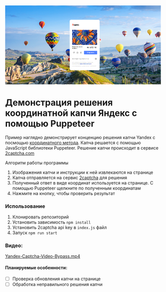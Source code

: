 ![image](./media/image.png)
# Демонстрация решения координатной капчи Яндекс с помощью Puppeteer 

Пример наглядно демонстрирует конценцию решения капчи Yandex с посмощью [координатного метода](https://2captcha.com/2captcha-api#coordinates?from=22771395). Капча решается с помощью JavaScript библиотеки Puppeteer. Решение капчи происходит в сервисе [2captcha.com](https://2captcha.com/?from=22771395)

Алгоритм работы программы
1. Изображения капчи и инструкции к ней извлекаются на странице
2. Капча отправляется на сервис [2captcha](https://2captcha.com/?from=22771395) для решения
3. Полученный ответ в виде координат используется на странице. С помощью Puppeteer щелкните по полученным координатам
4. Нажмите на кнопку, чтобы проверить результат

### Использование

1. Клонировать репозиторий
2. Установить зависимость `npm install`
3. Установить 2captcha api key в `index.js` файл
4. Запуск `npm run start`

### Видео:
[Yandex-Captcha-Video-Bypass.mp4](https://github.com/bernard-dali/yandex-market-bypass-captcha-demo/raw/main/media/Yandex-Captcha-Video-Bypass.mp4)

#### Планируемые особенности:
- [ ] Проверка обновления капчи на странице
- [ ] Обработка неправильного решения капчи